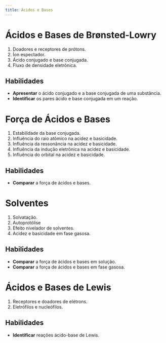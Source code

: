 ```yaml
---
title: Ácidos e Bases
---
```


# Ácidos e Bases de Brønsted-Lowry

1. Doadores e receptores de prótons.
2. Íon espectador.
3. Ácido conjugado e base conjugada.
5. Fluxo de densidade eletrônica.

## Habilidades

- **Apresentar** o ácido conjugado e a base conjugada de uma substância.
- **Identificar** os pares ácido e base conjugada em um reação.

# Força de Ácidos e Bases

1. Estabilidade da base conjugada.
2. Influência do raio atômico na acidez e basicidade.
3. Influência da ressonância na acidez e basicidade.
4. Influência da indução eletrônica na acidez e basicidade.
5. Influência do orbital na acidez e basicidade.

## Habilidades

- **Comparar** a força de ácidos e bases.

# Solventes

1. Solvatação.
2. Autoprotólise
3. Efeito nivelador de solventes.
4. Acidez e basicidade em fase gasosa.

## Habilidades

- **Comparar** a força de ácidos e bases em solução.
- **Comparar** a força de ácidos e bases em fase gasosa.

# Ácidos e Bases de Lewis

1. Receptores e doadores de elétrons.
2. Eletrófilos e nucleófilos.

## Habilidades

- **Identificar** reações ácido-base de Lewis.